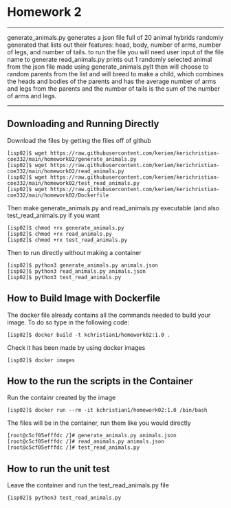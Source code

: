 # Homework 2
---
generate\_animals.py generates a json file full of 20 animal hybrids randomly generated that lists out their features: head, body, number of arms, number of legs, and number of tails. 
to run the file you will need user input of the file name to generate 
read\_animals.py prints out 1 randomly selected animal from the json file made using generate\_animals.pyIt then will choose to random parents from the list and will breed to make a child, which combines the heads and bodies of the parents and has the average number of arms and legs from the parents and the number of tails is the sum of the number of arms and legs.

---
## Downloading and Running Directly
Download the files by getting the files off of github
```
[isp02]$ wget https://raw.githubusercontent.com/keriem/kerichristian-coe332/main/homework02/generate_animals.py
[isp02]$ wget https://raw.githubusercontent.com/keriem/kerichristian-coe332/main/homework02/read_animals.py
[isp02]$ wget https://raw.githubusercontent.com/keriem/kerichristian-coe332/main/homework02/test_read_animals.py
[isp02]$ wget https://raw.githubusercontent.com/keriem/kerichristian-coe332/main/homework02/Dockerfile
```
Then make generate\_animals.py and read\_animals.py executable (and also test\_read\_animals.py if you want
```
[isp02]$ chmod +rx generate_animals.py
[isp02]$ chmod +rx read_animals.py
[isp02]$ chmod +rx test_read_animals.py
```
Then to run directly without making a container
```
[isp02]$ python3 generate_animals.py animals.json
[isp02]$ python3 read_animals.py animals.json
[isp02]$ python3 test_read_animals.py
```
## How to Build Image with Dockerfile 
The docker file already contains all the commands needed to build your image. To do so type in the following code:
```
[isp02]$ docker build -t kchristian1/homework02:1.0 .
```
Check it has been made by using docker images
```
[isp02]$ docker images
```
## How to the run the scripts in the Container
Run the containr created by the image 
```
[isp02]$ docker run --rm -it kchristian1/homework02:1.0 /bin/bash
```
The files will be in the container, run them like you would directly
```
[root@c5cf05efffdc /]# generate_animals.py animals.json
[root@c5cf05efffdc /]# read_animals.py animals.json
[root@c5cf05efffdc /]# test_read_animals.py
```
## How to run the unit test 
Leave the container and run the test\_read\_animals.py file
```
{isp02]$ python3 test_read_animals.py
```
